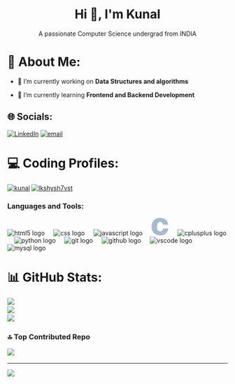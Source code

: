 <h1 align="center">Hi 👋, I'm Kunal </h1>
<p align="center">A passionate Computer Science undergrad from INDIA</p>

# 💫 About Me:

- 🔭 I’m currently working on **Data Structures and algorithms**

- 🌱 I’m currently learning **Frontend and Backend Development**


## 🌐 Socials:
[![LinkedIn](https://img.shields.io/badge/LinkedIn-%230077B5.svg?logo=linkedin&logoColor=white)]([https://linkedin.com/in/jainlakshit](https://www.linkedin.com/in/kunal-sehrawat-866233256/)) [![email](https://img.shields.io/badge/Email-D14836?logo=gmail&logoColor=white)](mailto:kunalsehrawat4809@gmail.com) 

# 💻 Coding Profiles:
<p align="left">
<a href="https://leetcode.com/u/kunalsehrawat4809_/" target="blank"><img align="center" src="https://raw.githubusercontent.com/rahuldkjain/github-profile-readme-generator/master/src/images/icons/Social/leet-code.svg" alt="kunal" height="30" width="40" /></a>
<a href="https://www.geeksforgeeks.org/user/kunalsehrelef/" target="blank"><img align="center" src="https://raw.githubusercontent.com/rahuldkjain/github-profile-readme-generator/master/src/images/icons/Social/geeks-for-geeks.svg" alt="lkshysh7vst" height="30" width="40" /></a>
</p>

<h3 align="left">Languages and Tools:</h3>


<div align="left">
  <img src="https://cdn.jsdelivr.net/gh/devicons/devicon/icons/html5/html5-original.svg" height="40" alt="html5 logo"  />
  <img width="12" />
  <img src="https://cdn.jsdelivr.net/gh/devicons/devicon/icons/css3/css3-original.svg" height="40" alt="css logo"  />
  <img width="12" />
  <img src="https://cdn.jsdelivr.net/gh/devicons/devicon/icons/javascript/javascript-original.svg" height="40" alt="javascript logo"  />
  <img width="12" />
  <img src="https://raw.githubusercontent.com/devicons/devicon/master/icons/c/c-original.svg"  height="40" alt="C"  />
  <img width="12" />
  <img src="https://cdn.jsdelivr.net/gh/devicons/devicon/icons/cplusplus/cplusplus-original.svg" height="40" alt="cplusplus logo"  />
  <img width="12" />
  <img src="https://cdn.jsdelivr.net/gh/devicons/devicon/icons/python/python-original.svg" height="40" alt="python logo"  />
  <img width="12" />
  <img src="https://cdn.jsdelivr.net/gh/devicons/devicon/icons/git/git-original.svg" height="40" alt="git logo"  />
  <img width="12" />
  <img src="https://cdn.jsdelivr.net/gh/devicons/devicon/icons/github/github-original.svg" height="40" alt="github logo"  />
  <img width="12" />
  <img src="https://cdn.jsdelivr.net/gh/devicons/devicon/icons/vscode/vscode-original.svg" height="40" alt="vscode logo"  />
  <img width="12" />
  <img src="https://cdn.jsdelivr.net/gh/devicons/devicon/icons/mysql/mysql-original.svg" height="40" alt="mysql logo"  />
</div>



# 📊 GitHub Stats:
![](https://github-readme-stats.vercel.app/api?username=KunalSeh&theme=dark&hide_border=true&include_all_commits=false&count_private=false)<br/>
![](https://nirzak-streak-stats.vercel.app/?user=KunalSeh&theme=dark&hide_border=true)<br/>
![](https://github-readme-stats.vercel.app/api/top-langs/?username=KunalSeh&theme=dark&hide_border=true&include_all_commits=false&count_private=false&layout=compact)

### 🔝 Top Contributed Repo
![](https://github-contributor-stats.vercel.app/api?username=lakshitcodes&limit=5&theme=dark&combine_all_yearly_contributions=true)

---
[![](https://visitcount.itsvg.in/api?id=lakshitcodes&icon=0&color=0)](https://visitcount.itsvg.in)

<!-- Proudly created with GPRM ( https://gprm.itsvg.in ) -->
